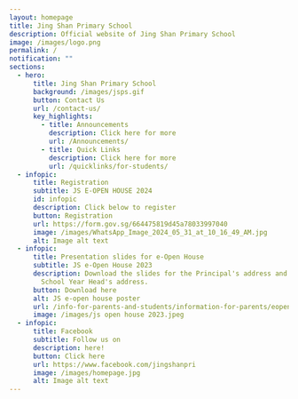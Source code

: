 ```yaml
---
layout: homepage
title: Jing Shan Primary School
description: Official website of Jing Shan Primary School
image: /images/logo.png
permalink: /
notification: ""
sections:
  - hero:
      title: Jing Shan Primary School
      background: /images/jsps.gif
      button: Contact Us
      url: /contact-us/
      key_highlights:
        - title: Announcements
          description: Click here for more
          url: /Announcements/
        - title: Quick Links
          description: Click here for more
          url: /quicklinks/for-students/
  - infopic:
      title: Registration
      subtitle: JS E-OPEN HOUSE 2024
      id: infopic
      description: Click below to register
      button: Registration
      url: https://form.gov.sg/664475819d45a78033997040
      image: /images/WhatsApp_Image_2024_05_31_at_10_16_49_AM.jpg
      alt: Image alt text
  - infopic:
      title: Presentation slides for e-Open House
      subtitle: JS e-Open House 2023
      description: Download the slides for the Principal's address and the Lower
        School Year Head's address.
      button: Download here
      alt: JS e-open house poster
      url: /info-for-parents-and-students/information-for-parents/eopenhse23/
      image: /images/js open house 2023.jpeg
  - infopic:
      title: Facebook
      subtitle: Follow us on
      description: here!
      button: Click here
      url: https://www.facebook.com/jingshanpri
      image: /images/homepage.jpg
      alt: Image alt text
---
```

